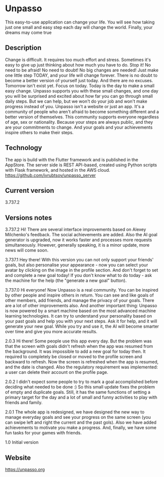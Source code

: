 # Unpasso

This easy-to-use application can change your life. You will see how taking just one small and easy step each day will change the world. Finally, your dreams may come true

## Description

Change is difficult. It requires too much effort and stress. Sometimes it's easy to give up just thinking about how much you have to do. Stop it! No need to be afraid! No need to doubt! No big changes are needed! Just make one little step TODAY, and your life will change forever. There is no doubt to become a better version of yourself just today. And there are no excuses. Tomorrow isn't exist yet. Focus on today. Today is the day to make a small easy change. Unpasso supports you with these small changes, and one day you will be surprised and excited about how far you can go through small daily steps.
But we can help, but we won't do your job and won't make progress instead of you.
Unpasso isn't a website or just an app. It's a community of people who aren't afraid to become something different and a better version of themselves. This community supports everyone regardless of age, sex or nationality. Because your steps are always public, and they are your commitments to change. And your goals and your achievements inspire others to make their steps.

## Technology

The app is build with the Flutter framework and is published in the AppStore.
The server side is REST API-based, created using Python scripts with Flask framework, and hosted in the AWS cloud.
https://github.com/ivrubtsov/unpasso_server

## Current version

3.737.2

## Versions notes

3.737.2
Hi! There are several interface improvements based on Alexey Milchenko's feedback. The social achievements are added.
Also the AI goal generator is upgraded, now it works faster and processes more requests simultaneously.
However, generally speaking, it is a minor update, more news will come soon.

3.737.1
Hey there!
With this version you can not only support your friends' goals, but also personalise your appearance - now you can select your avatar by clicking on the image in the profile section.
And don't forget to set and complete a new goal today!
If you don't know what to do today - ask the machine for the help (the "generate a new goal" button).

3.737.0
Hi everyone!
Now Unpasso is a real community. You can be inspired by other people and inspire others in return. You can see and like goals of other members, add friends, and manage the privacy of your goals. There are a lot of other improvements also.
And another important thing: Unpasso is now powered by a smart machine based on the most advanced machine learning technologies. It can try to understand your personality based on your past goals and help you with your next steps. Ask it for help, and it will generate your new goal. While you try and use it, the AI will become smarter over time and give you more accurate results.

2.0.3
Hi there! Some people use this app every day. But the problem was that the screen with goals didn't refresh when the app was resumed from the background. It was impossible to add a new goal for today then. It required to completely be closed or moved to the profile screen and backward to refresh. Now the screen is refreshed when the app is resumed, and the date is changed.
Also the regulatory requirement was implemented: a user can delete their account on the profile page.

2.0.2
I didn't expect some people to try to mark a goal accomplished before deciding what needed to be done :)
So this small update fixes the problem of empty and duplicate goals.
Still, it has the same functions of setting a primary target for the day and a lot of small and funny activities to play with friends and family.

2.0.1
The whole app is redesigned, we have designed the new way to manage everyday goals and see your progress on the same screen (you can swipe left and right the current and the past gols). Also we have added achievements to motivate you make a progress.
And, finally, we have some fun tasks for your games with friends.

1.0
Initial version

## Website

https://unpasso.org
